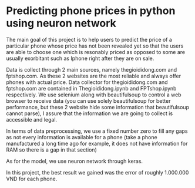 # Predicting phone prices in python using neuron network
The main goal of this project is to help users to predict the price of a particular phone whose price has not been revealed yet so that the users are able to choose one which is resonably priced as opposed to some are usually exorbitant such as Iphone right after they are on sale.

Data is collect through 2 main sources, namely thegioididong.com and fptshop.com. As these 2 websites are the most reliable and always offer phones with actual price. Data collector for thegioididong.com and fptshop.com are contained in Thegioididong.ipynb and FPTshop.ipynb respectively. We use selenium along with beautifulsoup to control a web browser to receive data (you can use solely beautifulsoup for better performance, but these 2 website hide some information that beautifulsoup cannot parse), I assure that the information we are going to collect is accessible and legal.

In terms of data preprocessing, we use a fixed number zero to fill any gaps as not every information is available for a phone (take a phone manufactured a long time ago for example, it does not have information for RAM so there is a gap in that section)

As for the model, we use neuron network through keras.

In this project, the best result we gained was the error of roughly 1.000.000 VND for each phone.
